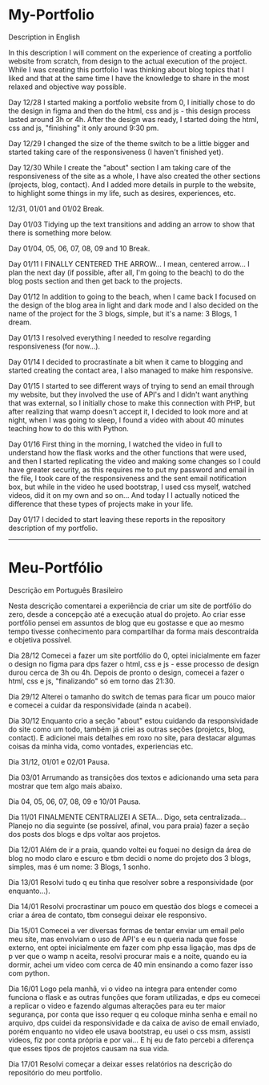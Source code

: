 # My-Portfolio

Description in English

In this description I will comment on the experience of creating a portfolio website from scratch, from design to the actual execution of the project. While I was creating this portfolio I was thinking about blog topics that I liked and that at the same time I have the knowledge to share in the most relaxed and objective way possible.

Day 12/28
I started making a portfolio website from 0, I initially chose to do the design in figma and then do the html, css and js - this design process lasted around 3h or 4h.
After the design was ready, I started doing the html, css and js, "finishing" it only around 9:30 pm.

Day 12/29
I changed the size of the theme switch to be a little bigger and started taking care of the responsiveness (I haven't finished yet).

Day 12/30
While I create the "about" section I am taking care of the responsiveness of the site as a whole, I have also created the other sections (projects, blog, contact). And I added more details in purple to the website, to highlight some things in my life, such as desires, experiences, etc.

12/31, 01/01 and 01/02
Break.

Day 01/03
Tidying up the text transitions and adding an arrow to show that there is something more below.

Day 01/04, 05, 06, 07, 08, 09 and 10
Break.

Day 01/11
I FINALLY CENTERED THE ARROW... I mean, centered arrow... I plan the next day (if possible, after all, I'm going to the beach) to do the blog posts section and then get back to the projects.

Day 01/12
In addition to going to the beach, when I came back I focused on the design of the blog area in light and dark mode and I also decided on the name of the project for the 3 blogs, simple, but it's a name: 3 Blogs, 1 dream.

Day 01/13
I resolved everything I needed to resolve regarding responsiveness (for now...).

Day 01/14
I decided to procrastinate a bit when it came to blogging and started creating the contact area, I also managed to make him responsive.

Day 01/15
I started to see different ways of trying to send an email through my website, but they involved the use of API's and I didn't want anything that was external, so I initially chose to make this connection with PHP, but after realizing that wamp doesn't accept it, I decided to look more and at night, when I was going to sleep, I found a video with about 40 minutes teaching how to do this with Python.

Day 01/16
First thing in the morning, I watched the video in full to understand how the flask works and the other functions that were used, and then I started replicating the video and making some changes so I could have greater security, as this requires me to put my password and email in the file, I took care of the responsiveness and the sent email notification box, but while in the video he used bootstrap, I used css myself, watched videos, did it on my own and so on... And today I I actually noticed the difference that these types of projects make in your life.

Day 01/17
I decided to start leaving these reports in the repository description of my portfolio.

---
# Meu-Portfólio

Descrição em Português Brasileiro

Nesta descrição comentarei a experiência de criar um site de portfólio do zero, desde a concepção até a execução atual do projeto. Ao criar esse portfólio pensei em assuntos de blog que eu gostasse e que ao mesmo tempo tivesse conhecimento para compartilhar da forma mais descontraída e objetiva possível.

Dia 28/12
Comecei a fazer um site portfólio do 0, optei inicialmente em fazer o design no figma para dps fazer o html, css e js - esse processo de design durou cerca de 3h ou 4h.
Depois de pronto o design, comecei a fazer o html, css e js, "finalizando" só em torno das 21:30.

Dia 29/12
Alterei o tamanho do switch de temas para ficar um pouco maior e comecei a cuidar da responsividade (ainda n acabei).

Dia 30/12
Enquanto crio a seção "about" estou cuidando da responsividade do site como um todo, também já criei as outras seções (projetcs, blog, contact). E adicionei mais detalhes em roxo no site, para destacar algumas coisas da minha vida, como vontades, experiencias etc.

Dia 31/12, 01/01 e 02/01
Pausa.

Dia 03/01
Arrumando as transições dos textos e adicionando uma seta para mostrar que tem algo mais abaixo.

Dia 04, 05, 06, 07, 08, 09 e 10/01
Pausa.

Dia 11/01
FINALMENTE CENTRALIZEI A SETA... Digo, seta centralizada... Planejo no dia seguinte (se possível, afinal, vou para praia) fazer a seção dos posts dos blogs e dps voltar aos projetos.

Dia 12/01
Além de ir a praia, quando voltei eu foquei no design da área de blog no modo claro e escuro e tbm decidi o nome do projeto dos 3 blogs, simples, mas é um nome: 3 Blogs, 1 sonho.

Dia 13/01
Resolvi tudo q eu tinha que resolver sobre a responsividade (por enquanto...).

Dia 14/01
Resolvi procrastinar um pouco em questão dos blogs e comecei a criar a área de contato, tbm consegui deixar ele responsivo.

Dia 15/01
Comecei a ver diversas formas de tentar enviar um email pelo meu site, mas envolviam o uso de API's e eu n queria nada que fosse externo, ent optei inicialmente em fazer com php essa ligação, mas dps de p ver que o wamp n aceita, resolvi procurar mais e a noite, quando eu ia dormir, achei um video com cerca de 40 min ensinando a como fazer isso com python.

Dia 16/01
Logo pela manhã, vi o video na integra para entender como funciona o flask e as outras funções que foram utilizadas, e dps eu comecei a replicar o video e fazendo algumas alterações para eu ter maior segurança, por conta que isso requer q eu coloque minha senha e email no arquivo, dps cuidei da responsividade e da caixa de aviso de email enviado, porém enquanto no video ele usava bootstrap, eu usei o css msm, assisti videos, fiz por conta própria e por vai... E hj eu de fato percebi a diferença que esses tipos de projetos causam na sua vida.

Dia 17/01
Resolvi começar a deixar esses relatórios na descrição do repositório do meu portfolio.
​

